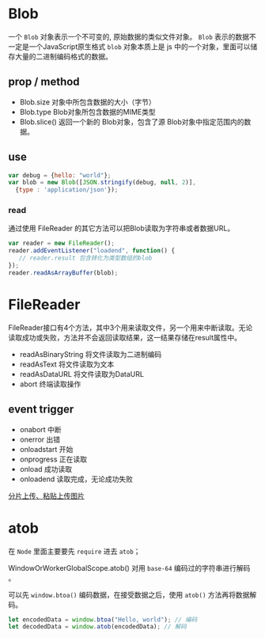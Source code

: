 # Blob
一个 `Blob` 对象表示一个不可变的, 原始数据的类似文件对象。 `Blob` 表示的数据不一定是一个JavaScript原生格式 `blob` 对象本质上是 js 中的一个对象，里面可以储存大量的二进制编码格式的数据。

## prop / method
- Blob.size  对象中所包含数据的大小（字节）
- Blob.type  Blob对象所包含数据的MIME类型
- Blob.slice()  返回一个新的 Blob对象，包含了源 Blob对象中指定范围内的数据。

## use
```js
var debug = {hello: "world"};
var blob = new Blob([JSON.stringify(debug, null, 2)],
  {type : 'application/json'});
```

### read
通过使用 FileReader 的其它方法可以把Blob读取为字符串或者数据URL。
```javascript
var reader = new FileReader();
reader.addEventListener("loadend", function() {
   // reader.result 包含转化为类型数组的blob
});
reader.readAsArrayBuffer(blob);
```

# FileReader
FileReader接口有4个方法，其中3个用来读取文件，另一个用来中断读取。无论读取成功或失败，方法并不会返回读取结果，这一结果存储在result属性中。


- readAsBinaryString	将文件读取为二进制编码
- readAsText	将文件读取为文本
- readAsDataURL	将文件读取为DataURL
- abort	终端读取操作

## event trigger

- onabort	中断
- onerror	出错
- onloadstart	开始
- onprogress	正在读取
- onload	成功读取
- onloadend	读取完成，无论成功失败

[分片上传、粘贴上传图片](https://www.cnblogs.com/wangfajing/p/7202139.html)
# atob
在 `Node` 里面主要要先 `require` 进去 `atob`；

WindowOrWorkerGlobalScope.atob() 对用 `base-64` 编码过的字符串进行解码 。

可以先 `window.btoa()` 编码数据，在接受数据之后，使用 `atob()` 方法再将数据解码。
```javascript
let encodedData = window.btoa("Hello, world"); // 编码
let decodedData = window.atob(encodedData); // 解码
```
